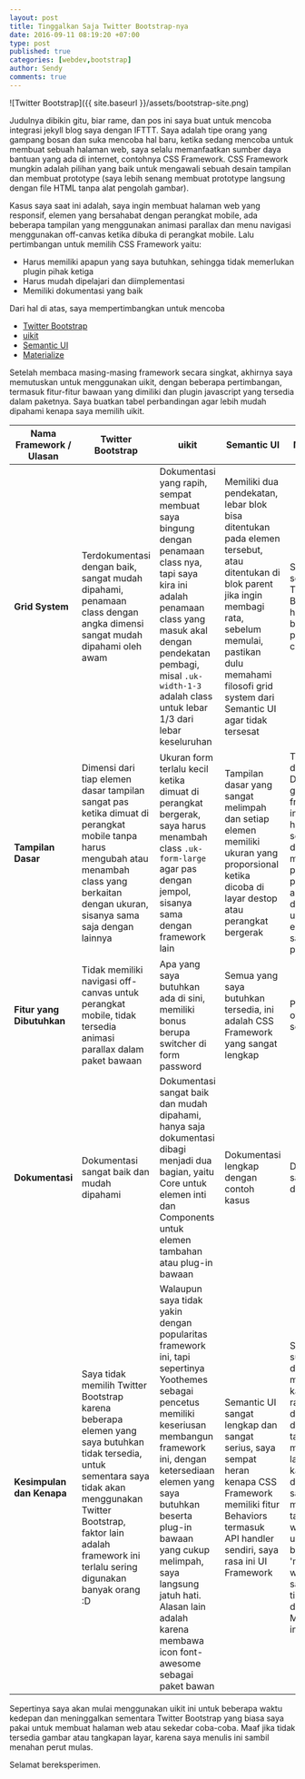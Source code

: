 ```yaml
---
layout: post
title: Tinggalkan Saja Twitter Bootstrap-nya
date: 2016-09-11 08:19:20 +07:00
type: post
published: true
categories: [webdev,bootstrap]
author: Sendy
comments: true
---
```


![Twitter Bootstrap]({{ site.baseurl }}/assets/bootstrap-site.png)

Judulnya dibikin gitu, biar rame, dan pos ini saya buat untuk mencoba integrasi jekyll blog saya dengan IFTTT. Saya adalah tipe orang yang gampang bosan dan suka mencoba hal baru, ketika sedang mencoba untuk membuat sebuah halaman web, saya selalu memanfaatkan sumber daya bantuan yang ada di internet, contohnya CSS Framework. CSS Framework mungkin adalah pilihan yang baik untuk mengawali sebuah desain tampilan dan membuat prototype (saya lebih senang membuat prototype langsung dengan file HTML tanpa alat pengolah gambar).
 
Kasus saya saat ini adalah, saya ingin membuat halaman web yang responsif, elemen yang bersahabat dengan perangkat mobile, ada beberapa tampilan yang menggunakan animasi parallax dan menu navigasi menggunakan off-canvas ketika dibuka di perangkat mobile. Lalu pertimbangan untuk memilih CSS Framework yaitu:

* Harus memiliki apapun yang saya butuhkan, sehingga tidak memerlukan plugin pihak ketiga
* Harus mudah dipelajari dan diimplementasi
* Memiliki dokumentasi yang baik

Dari hal di atas, saya mempertimbangkan untuk mencoba

* [Twitter Bootstrap](http://getbootstrap.com/)
* [uikit](http://getuikit.com/)
* [Semantic UI](http://semantic-ui.com/)
* [Materialize](http://materializecss.com/)

Setelah membaca masing-masing framework secara singkat, akhirnya saya memutuskan untuk menggunakan uikit, dengan beberapa pertimbangan, termasuk fitur-fitur bawaan yang dimiliki dan plugin javascript yang tersedia dalam paketnya. Saya buatkan tabel perbandingan agar lebih mudah dipahami kenapa saya memilih uikit.

| Nama Framework / Ulasan | Twitter Bootstrap | uikit | Semantic UI | Materialize |
|---|---|---|---|---|
| **Grid System** | Terdokumentasi dengan baik, sangat mudah dipahami, penamaan class dengan angka dimensi sangat mudah dipahami oleh awam | Dokumentasi yang rapih, sempat membuat saya bingung dengan penamaan class nya, tapi saya kira ini adalah penamaan class yang masuk akal dengan pendekatan pembagi, misal `.uk-width-1-3` adalah class untuk lebar 1/3 dari lebar keseluruhan | Memiliki dua pendekatan, lebar blok bisa ditentukan pada elemen tersebut, atau ditentukan di blok parent jika ingin membagi rata, sebelum memulai, pastikan dulu memahami filosofi grid system dari Semantic UI agar tidak tersesat | Sama seperti Twitter Bootstrap, hanya berbeda penamaan class saja|
| **Tampilan Dasar** | Dimensi dari tiap elemen dasar tampilan sangat pas ketika dimuat di perangkat mobile tanpa harus mengubah atau menambah class yang berkaitan dengan ukuran, sisanya sama saja dengan lainnya | Ukuran form terlalu kecil ketika dimuat di perangkat bergerak, saya harus menambah class `.uk-form-large` agar pas dengan jempol, sisanya sama dengan framework lain | Tampilan dasar yang sangat melimpah dan setiap elemen memiliki ukuran yang proporsional ketika dicoba di layar destop atau perangkat bergerak | Terinspirasi dari Material Design milik google, framework ini memiliki hampir semua desain material pada perangkat android dengan ukuran elemen yang sangat proporsional |
| **Fitur yang Dibutuhkan** | Tidak memiliki navigasi off-canvas untuk perangkat mobile, tidak tersedia animasi parallax dalam paket bawaan | Apa yang saya butuhkan ada di sini, memiliki bonus berupa switcher di form password | Semua yang saya butuhkan tersedia, ini adalah CSS Framework yang sangat lengkap | Parallax, off-canvas, semua ada |
| **Dokumentasi** | Dokumentasi sangat baik dan mudah dipahami | Dokumentasi sangat baik dan mudah dipahami, hanya saja dokumentasi dibagi menjadi dua bagian, yaitu Core untuk elemen inti dan Components untuk elemen tambahan atau plug-in bawaan | Dokumentasi lengkap dengan contoh kasus | Dokumentasi sangat baik dan ringkas |
| **Kesimpulan dan Kenapa** | Saya tidak memilih Twitter Bootstrap karena beberapa elemen yang saya butuhkan tidak tersedia, untuk sementara saya tidak akan menggunakan Twitter Bootstrap, faktor lain adalah framework ini terlalu sering digunakan banyak orang :D | Walaupun saya tidak yakin dengan popularitas framework ini, tapi sepertinya Yoothemes sebagai pencetus memiliki keseriusan membangun framework ini, dengan ketersediaan elemen yang saya butuhkan beserta plug-in bawaan yang cukup melimpah, saya langsung jatuh hati. Alasan lain adalah karena membawa icon font-awesome sebagai paket bawan | Semantic UI sangat lengkap dan sangat serius, saya sempat heran kenapa CSS Framework memiliki fitur Behaviors termasuk API handler sendiri, saya rasa ini UI Framework | Saya sangat suka dengan desain material karena lebih rapih dibanding desain tampilan mobile yang lain, tapi karena pada dasarnya saya ingin membuat tampilan web secara umum, bukan 'mobile web/app', saya tinggalkan dulu Materialize ini |

Sepertinya saya akan mulai menggunakan uikit ini untuk beberapa waktu kedepan dan meninggalkan sementara Twitter Bootstrap yang biasa saya pakai untuk membuat halaman web atau sekedar coba-coba. Maaf jika tidak tersedia gambar atau tangkapan layar, karena saya menulis ini sambil menahan perut mulas.

Selamat bereksperimen.